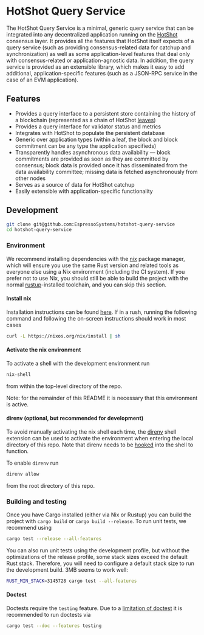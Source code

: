 <!--
 ~ Copyright (c) 2022 Espresso Systems (espressosys.com)
 ~ This file is part of the HotShot Query Service library.
 ~
 ~ This program is free software: you can redistribute it and/or modify it under the terms of the GNU
 ~ General Public License as published by the Free Software Foundation, either version 3 of the
 ~ License, or (at your option) any later version.
 ~ This program is distributed in the hope that it will be useful, but WITHOUT ANY WARRANTY; without
 ~ even the implied warranty of MERCHANTABILITY or FITNESS FOR A PARTICULAR PURPOSE. See the GNU
 ~ General Public License for more details.
 ~ You should have received a copy of the GNU General Public License along with this program. If not,
 ~ see <https://www.gnu.org/licenses/>.
 -->

# HotShot Query Service

The HotShot Query Service is a minimal, generic query service that can be integrated into any
decentralized application running on the [HotShot](https://github.com/EspressoSystems/HotShot)
consensus layer. It provides all the features that HotShot itself expects of a query service (such
as providing consensus-related data for catchup and synchronization) as well as some
application-level features that deal only with consensus-related or application-agnostic data. In
addition, the query service is provided as an extensible library, which makes it easy to add
additional, application-specific features (such as a JSON-RPC service in the case of an EVM
application).

## Features

- Provides a query interface to a persistent store containing the history of a blockchain
  (represented as a chain of HotShot
  [leaves](https://hotshot.docs.espressosys.com/hotshot/data/struct.Leaf.html))
- Provides a query interface for validator status and metrics
- Integrates with HotShot to populate the persistent database
- Generic over application types (within a leaf, the block and block commitment can be any type the
  application specifieds)
- Transparently handles asynchronous data availability &mdash; block commitments are provided as
  soon as they are committed by consensus; block data is provided once it has disseminated from the
  data availability committee; missing data is fetched asynchronously from other nodes
- Serves as a source of data for HotShot catchup
- Easily extensible with application-specific functionality

## Development

```bash
git clone git@github.com:EspressoSystems/hotshot-query-service
cd hotshot-query-service
```

### Environment

We recommend installing dependencies with the [nix](https://nixos.org) package manager, which will
ensure you use the same Rust version and related tools as everyone else using a Nix environment
(including the CI system). If you prefer not to use Nix, you should still be able to build the
project with the normal [rustup](https://rustup.rs)-installed toolchain, and you can skip this
section.

#### Install nix

Installation instructions can be found [here](https://nixos.org/download.html). If in a rush,
running the following command and following the on-screen instructions should work in most cases

```bash
curl -L https://nixos.org/nix/install | sh
```

#### Activate the nix environment

To activate a shell with the development environment run

```bash
nix-shell
```

from within the top-level directory of the repo.

Note: for the remainder of this README it is necessary that this environment is active.

#### direnv (optional, but recommended for development)

To avoid manually activating the nix shell each time, the [direnv](https://direnv.net/) shell
extension can be used to activate the environment when entering the local directory of this repo.
Note that direnv needs to be [hooked](https://direnv.net/docs/hook.html) into the shell to function.

To enable `direnv` run

```bash
direnv allow
```

from the root directory of this repo.

### Building and testing

Once you have Cargo installed (either via Nix or Rustup) you can build the project with
`cargo build` or `cargo build --release`. To run unit tests, we recommend using

```bash
cargo test --release --all-features
```

You can also run unit tests using the development profile, but without the optimizations of the
release profile, some stack sizes exceed the default Rust stack. Therefore, you will need to
configure a default stack size to run the development build. 3MB seems to work well:

```bash
RUST_MIN_STACK=3145728 cargo test --all-features
```

#### Doctest

Doctests require the `testing` feature. Due to a [limitation of doctest](https://stackoverflow.com/a/55727482) it is recommended to run doctests via

```bash
cargo test --doc --features testing
```
